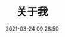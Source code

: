 ---
title: 关于我
date: 2021-03-24 09:28:50
cover: aboutmecover.png
coverWidth: 1200
coverHeight: 750
---